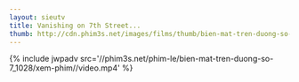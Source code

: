 ```yaml
---
layout: sieutv
title: Vanishing on 7th Street...
thumb: http://cdn.phim3s.net/images/films/thumb/bien-mat-tren-duong-so-7-vanishing-on-7th-street-2010.jpg
---
```

{% include jwpadv src='//phim3s.net/phim-le/bien-mat-tren-duong-so-7_1028/xem-phim//video.mp4' %}